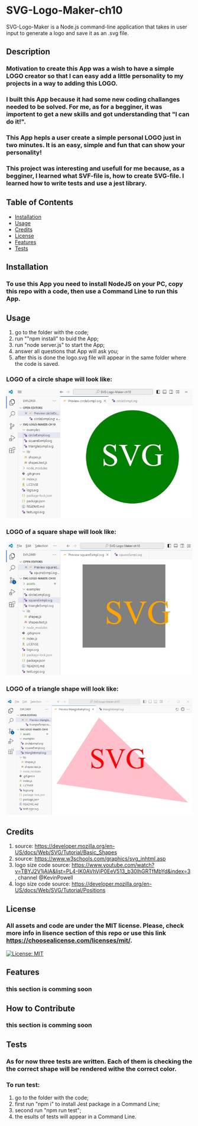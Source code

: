 # SVG-Logo-Maker-ch10
SVG-Logo-Maker is a Node.js command-line application that takes in user input to generate a logo and save it as an .svg file.

## Description
### Motivation to create this App was a wish to have a simple LOGO creator so that I can easy add a little personality to my projects in a way to adding this LOGO.
### I built this App because it had some new coding challanges needed to be solved. For me, as for a begginer, it was importent to get a new skills and got understanding that "I can do it!".
### This App hepls a user create a simple personal LOGO just in two minutes. It is an easy, simple and fun that can show your personality!
### This project was interesting and usefull for me because, as a begginer, I learned what SVF-file is, how to create SVG-file. I learned how to write tests and use a jest library.

## Table of Contents

- [Installation](#installation)
- [Usage](#usage)
- [Credits](#credits)
- [License](#license)
- [Features](#features)
- [Tests](#tests)

## Installation
### To use this App you need to install NodeJS on your PC, copy this repo with a code, then use a Command Line to run this App. 

## Usage
1. go to the folder with the code;
2. run ""npm install" to buid the App;
3. run "node server.js" to start the App;
4. answer all questions that App will ask you;
5. after this is done the logo.svg file will appear in the same folder where the code is saved.

### LOGO of a circle shape will look like:
![LOGO of a circle shape will look like:](https://github.com/MarynaMartseniuk/SVG-Logo-Maker-ch10/blob/main/assets/images/sircleExmpl.jpg)

### LOGO of a square shape will look like:
![LOGO of a square shape will look like:](https://github.com/MarynaMartseniuk/SVG-Logo-Maker-ch10/blob/main/assets/images/squareExmpl.jpg)

### LOGO of a triangle shape will look like:
![LOGO of a triangle shape will look like:](https://github.com/MarynaMartseniuk/SVG-Logo-Maker-ch10/blob/main/assets/images/triangleExmpl.jpg)
   
## Credits
1. source: https://developer.mozilla.org/en-US/docs/Web/SVG/Tutorial/Basic_Shapes
2. source: https://www.w3schools.com/graphics/svg_inhtml.asp
3. logo size code source: https://www.youtube.com/watch?v=TBYJ2V1jAlA&list=PL4-IK0AVhVjP0EeV513_b30lhGRTfMbYd&index=3 , channel @KevinPowell
4. logo size code source: https://developer.mozilla.org/en-US/docs/Web/SVG/Tutorial/Positions

## License
### All assets and code are under the MIT license. Please, check more info in lisence section of this repo or use this link https://choosealicense.com/licenses/mit/.
[![License: MIT](https://img.shields.io/badge/License-MIT-yellow.svg)](https://opensource.org/licenses/MIT)

## Features
### this section is comming soon

## How to Contribute
### this section is comming soon

## Tests
### As for now three tests are written. Each of them is checking the the correct shape will be rendered withe the correct color.
### To run test:
1. go to the folder with the code;
2. first run "npm i" to install Jest package in a Command Line;
3. second run "npm run test";
4. the esults of tests will appear in a Command Line.
